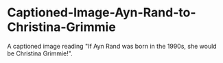 Captioned-Image-Ayn-Rand-to-Christina-Grimmie
=============================================

A captioned image reading "If Ayn Rand was born in the 1990s, she would be Christina Grimmie!".

